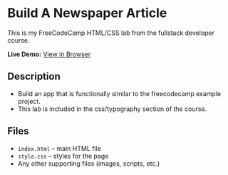 # Build A Newspaper Article

This is my FreeCodeCamp HTML/CSS lab from the fullstack developer course.

**Live Demo:** [View in Browser](https://nathanraym.github.io/FreeCodeCamp-FullStack-Dev-Labs/HTML-CSS/build-a-newspaper-article/)

## Description

- Build an app that is functionally similar to the freecodecamp example project.
- This lab is included in the css/typography section of the course.

## Files

- `index.html` – main HTML file
- `style.css` – styles for the page
- Any other supporting files (images, scripts, etc.)

